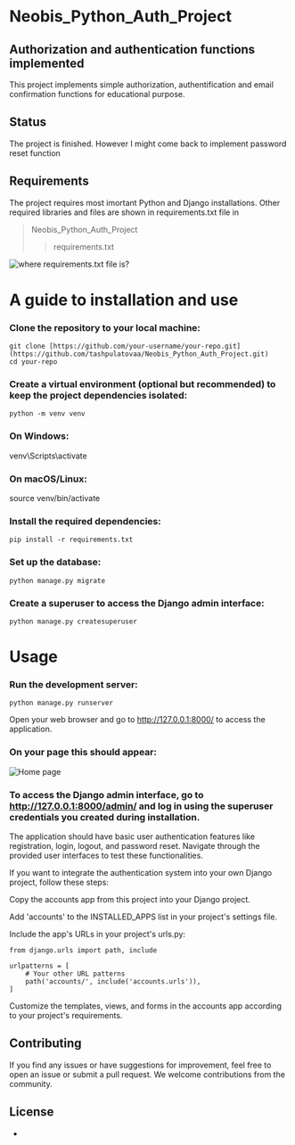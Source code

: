 # Neobis_Python_Auth_Project
## Authorization and authentication functions implemented  
This project implements simple authorization, authentification and email confirmation functions for educational purpose.
## Status
The project is finished. However I might come back to implement password reset function
## Requirements
The project requires most imortant Python and Django installations. Other required libraries and files are shown in requirements.txt file in 

> Neobis_Python_Auth_Project
  >> requirements.txt

![where requirements.txt file is?](https://i.postimg.cc/vZn9WqJ3/Screenshot-from-2023-07-23-13-29-20.png)

# A guide to installation and use
### Clone the repository to your local machine:
```
git clone [https://github.com/your-username/your-repo.git](https://github.com/tashpulatovaa/Neobis_Python_Auth_Project.git)
cd your-repo
```
### Create a virtual environment (optional but recommended) to keep the project dependencies isolated:
```
python -m venv venv
```
### On Windows:
venv\Scripts\activate
### On macOS/Linux:
source venv/bin/activate
### Install the required dependencies:
```
pip install -r requirements.txt
```
### Set up the database:
```
python manage.py migrate
```
### Create a superuser to access the Django admin interface:
```
python manage.py createsuperuser
```

# Usage
### Run the development server:
```
python manage.py runserver
```
Open your web browser and go to http://127.0.0.1:8000/ to access the application.
### On your page this should appear:
![Home page](https://i.postimg.cc/rwmJ42cW/Screenshot-from-2023-07-23-13-48-58.png)

### To access the Django admin interface, go to http://127.0.0.1:8000/admin/ and log in using the superuser credentials you created during installation.

The application should have basic user authentication features like registration, login, logout, and password reset. Navigate through the provided user interfaces to test these functionalities.

If you want to integrate the authentication system into your own Django project, follow these steps:

Copy the accounts app from this project into your Django project.

Add 'accounts' to the INSTALLED_APPS list in your project's settings file.

Include the app's URLs in your project's urls.py:

```
from django.urls import path, include

urlpatterns = [
    # Your other URL patterns
    path('accounts/', include('accounts.urls')),
]
```
Customize the templates, views, and forms in the accounts app according to your project's requirements.

## Contributing
If you find any issues or have suggestions for improvement, feel free to open an issue or submit a pull request. We welcome contributions from the community.

## License
-
